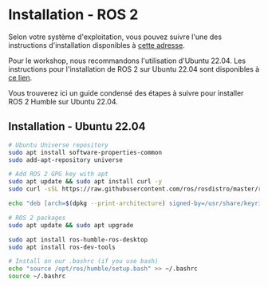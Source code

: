 # Installation - ROS 2

Selon votre système d'exploitation, vous pouvez suivre l'une des instructions d'installation disponibles à [cette adresse](https://docs.ros.org/en/humble/Installation.html).

Pour le workshop, nous recommandons l'utilisation d'Ubuntu 22.04. Les instructions pour l'installation de ROS 2 sur Ubuntu 22.04 sont disponibles à [ce lien](https://docs.ros.org/en/humble/Installation/Ubuntu-Install-Debians.html).

Vous trouverez ici un guide condensé des étapes à suivre pour installer ROS 2 Humble sur Ubuntu 22.04.

## Installation - Ubuntu 22.04

```bash
# Ubuntu Universe repository
sudo apt install software-properties-common
sudo add-apt-repository universe

# Add ROS 2 GPG key with apt
sudo apt update && sudo apt install curl -y
sudo curl -sSL https://raw.githubusercontent.com/ros/rosdistro/master/ros.key -o /usr/share/keyrings/ros-archive-keyring.gpg

echo "deb [arch=$(dpkg --print-architecture) signed-by=/usr/share/keyrings/ros-archive-keyring.gpg] http://packages.ros.org/ros2/ubuntu $(. /etc/os-release && echo $UBUNTU_CODENAME) main" | sudo tee /etc/apt/sources.list.d/ros2.list > /dev/null

# ROS 2 packages
sudo apt update && sudo apt upgrade

sudo apt install ros-humble-ros-desktop
sudo apt install ros-dev-tools

# Install on our .bashrc (if you use bash)
echo "source /opt/ros/humble/setup.bash" >> ~/.bashrc
source ~/.bashrc
```